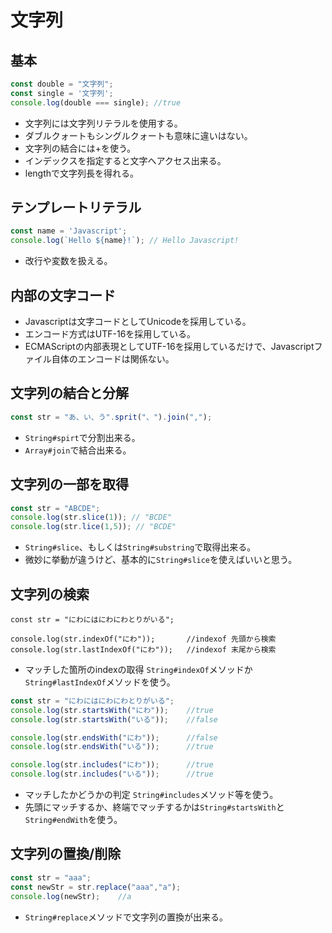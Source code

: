 # 文字列

## 基本
```javascript
const double = "文字列";
const single = '文字列';
console.log(double === single); //true
```
* 文字列には文字列リテラルを使用する。
* ダブルクォートもシングルクォートも意味に違いはない。
* 文字列の結合には+を使う。
* インデックスを指定すると文字へアクセス出来る。
* lengthで文字列長を得れる。

## テンプレートリテラル
```javascript
const name = 'Javascript';
console.log(`Hello ${name}!`); // Hello Javascript!

```
* 改行や変数を扱える。

## 内部の文字コード
* Javascriptは文字コードとしてUnicodeを採用している。
* エンコード方式はUTF-16を採用している。
* ECMAScriptの内部表現としてUTF-16を採用しているだけで、Javascriptファイル自体のエンコードは関係ない。

## 文字列の結合と分解
```javascript
const str = "あ、い、う".sprit("、").join(",");
```
* ``String#spirt``で分割出来る。
* `Array#join`で結合出来る。

## 文字列の一部を取得
```javascript
const str = "ABCDE";
console.log(str.slice(1)); // "BCDE"
console.log(str.lice(1,5)); // "BCDE"
```
* `String#slice`、もしくは`String#substring`で取得出来る。
* 微妙に挙動が違うけど、基本的に`String#slice`を使えばいいと思う。

## 文字列の検索
```javacript
const str = "にわにはにわにわとりがいる";

console.log(str.indexOf("にわ"));       //indexof 先頭から検索
console.log(str.lastIndexOf("にわ"));   //indexof 末尾から検索
```
* マッチした箇所のindexの取得 `String#indexOf`メソッドか`String#lastIndexOf`メソッドを使う。

```javascript
const str = "にわにはにわにわとりがいる";
console.log(str.startsWith("にわ"));    //true
console.log(str.startsWith("いる"));    //false

console.log(str.endsWith("にわ"));      //false
console.log(str.endsWith("いる"));      //true

console.log(str.includes("にわ"));      //true
console.log(str.includes("いる"));      //true

```
* マッチしたかどうかの判定 `String#includes`メソッド等を使う。
* 先頭にマッチするか、終端でマッチするかは`String#startsWith`と`String#endWith`を使う。

## 文字列の置換/削除
```javascript
const str = "aaa";
const newStr = str.replace("aaa","a");
console.log(newStr);    //a
```
* `String#replace`メソッドで文字列の置換が出来る。
